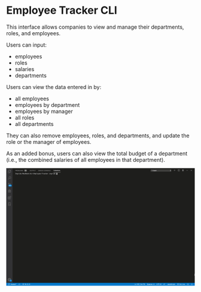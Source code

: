 # Employee Tracker CLI

This interface allows companies to view and manage their departments, roles, and employees.

Users can input:
* employees
* roles
* salaries
* departments

Users can view the data entered in by:
* all employees
* employees by department
* employees by manager
* all roles
* all departments

They can also remove employees, roles, and departments, and update the role or the manager of employees.

As an added bonus, users can also view the total budget of a department (i.e., the combined salaries of all employees in that department).

![Employee Tracker Demo](/demo.gif)